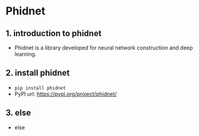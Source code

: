 # Phidnet

## 1. introduction to phidnet
  * Phidnet is a library developed for neural network construction and deep learning.

## 2. install phidnet
  * `pip install phidnet`
  * PyPI url: https://pypi.org/project/phidnet/
  
## 3. else
  * else



